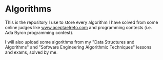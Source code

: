 # Algorithms
This is the repository I use to store every algorithm I have solved from some online judges like www.aceptaelreto.com and programming contests (i.e. Ada Byron programming contest).

I will also upload some algorithms from my "Data Structures and Algorithms" and "Software Engineering Algorithmic Techniques" lessons and exams, solved by me.
